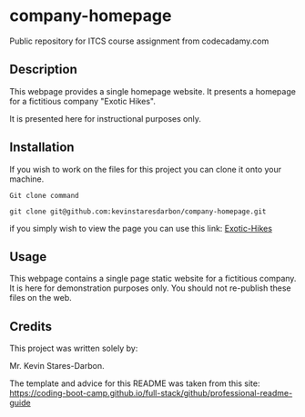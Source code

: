 # company-homepage

Public repository for ITCS course assignment from codecadamy.com

## Description 

This webpage provides a single homepage website. It presents a homepage for a fictitious company "Exotic Hikes".

It is presented here for instructional purposes only.


## Installation 
If you wish to work on the files for this project you can clone it onto your machine.

``` Git clone command ```
```
git clone git@github.com:kevinstaresdarbon/company-homepage.git
```

if you simply wish to view the page you can use this link: 
[Exotic-Hikes](https://kevinstaresdarbon.github.io/company-homepage/index.html)

## Usage 
This webpage contains a single page static website for a fictitious company. It is here for demonstration purposes only. You should not re-publish these files on the web.

## Credits 
This project was written solely by:

Mr. Kevin Stares-Darbon.

The template and advice for this README was taken from this site: 
https://coding-boot-camp.github.io/full-stack/github/professional-readme-guide
